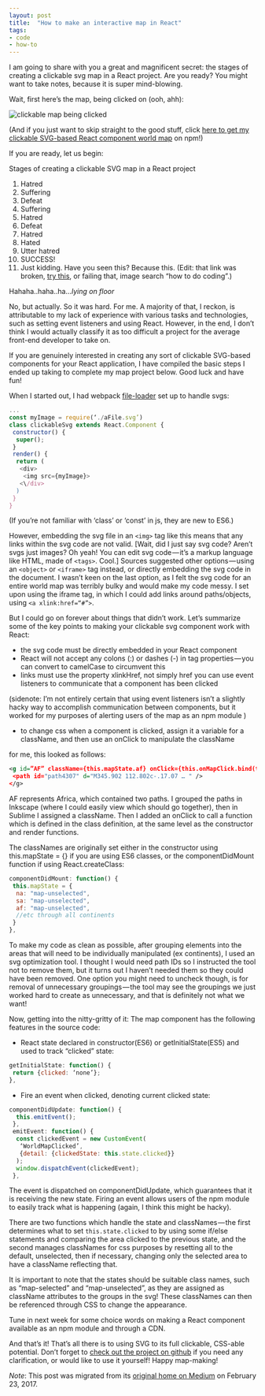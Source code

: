 ```yaml
---
layout: post
title:  "How to make an interactive map in React"
tags:
- code
- how-to
---
```


I am going to share with you a great and magnificent secret: the stages of creating a clickable svg map in a React project. Are you ready? You might want to take notes, because it is super mind-blowing.  

Wait, first here’s the map, being clicked on (ooh, ahh):  

![clickable map being clicked](/blog/img/map-being-clicked.gif)
<!--more-->

(And if you just want to skip straight to the good stuff, click [here to get my clickable SVG-based React component world map](https://www.npmjs.com/package/react-world-map) on npm!)  

If you are ready, let us begin:  

Stages of creating a clickable SVG map in a React project  

1. Hatred
2. Suffering
3. Defeat
4. Suffering
5. Hatred
6. Defeat
7. Hatred
8. Hated
9. Utter hatred
10. SUCCESS!
11. Just kidding. Have you seen this? Because this. (Edit: that link was broken, [try this](https://s33.postimg.org/niqd2zgwf/code.jpg), or failing that, image search “how to do coding”.)  

Hahaha..haha..ha…*lying on floor*  

No, but actually. So it was hard. For me. A majority of that, I reckon, is attributable to my lack of experience with various tasks and technologies, such as setting event listeners and using React. However, in the end, I don’t think I would actually classify it as too difficult a project for the average front-end developer to take on.  

If you are genuinely interested in creating any sort of clickable SVG-based components for your React application, I have compiled the basic steps I ended up taking to complete my map project below. Good luck and have fun!  

When I started out, I had webpack [file-loader](https://www.npmjs.com/package/file-loader) set up to handle svgs:

```js
...
const myImage = require(‘./aFile.svg’)
class clickableSvg extends React.Component {
 constructor() {
  super();
 }
 render() {
  return (
   <div>
    <img src={myImage}>
   <\/div>
  )
 }
}
```

(If you’re not familiar with ‘class’ or ‘const’ in js, they are new to ES6.)  

However, embedding the svg file in an `<img>` tag like this means that any links within the svg code are not valid. [Wait, did I just say svg code? Aren’t svgs just images? Oh yeah! You can edit svg code — it’s a markup language like HTML, made of `<tags>`. Cool.] Sources suggested other options — using an `<object>` or `<iframe>` tag instead, or directly embedding the svg code in the document. I wasn’t keen on the last option, as I felt the svg code for an entire world map was terribly bulky and would make my code messy. I set upon using the iframe tag, in which I could add links around paths/objects, using `<a xlink:href=“#”>`.  

But I could go on forever about things that didn’t work. Let’s summarize some of the key points to making your clickable svg component work with React:  

- the svg code must be directly embedded in your React component
- React will not accept any colons (:) or dashes (-) in tag properties — you can convert to camelCase to circumvent this
- links must use the property xlinkHref, not simply href
you can use event listeners to communicate that a component has been clicked   

(sidenote: I’m not entirely certain that using event listeners isn’t a slightly hacky way to accomplish communication between components, but it worked for my purposes of alerting users of the map as an npm module )
- to change css when a component is clicked, assign it a variable for a className, and then use an onClick to manipulate the className  

for me, this looked as follows:
```svg
<g id=”AF” className={this.mapState.af} onClick={this.onMapClick.bind(this, ‘af’)} >
 <path id="path4307" d="M345.902 112.802c-.17.07 … " />
</g>
```
AF represents Africa, which contained two paths. I grouped the paths in Inkscape (where I could easily view which should go together), then in Sublime I assigned a className. Then I added an onClick to call a function which is defined in the class definition, at the same level as the constructor and render functions.  

The classNames are originally set either in the constructor using this.mapState = {<see code below>} if you are using ES6 classes, or the componentDidMount function if using React.createClass:  

```js
componentDidMount: function() {
 this.mapState = {
  na: "map-unselected",
  sa: "map-unselected",
  af: "map-unselected",
  //etc through all continents
 }
},
```

To make my code as clean as possible, after grouping elements into the areas that will need to be individually manipulated (ex continents), I used an svg optimization tool. I thought I would need path IDs so I instructed the tool not to remove them, but it turns out I haven’t needed them so they could have been removed. One option you might need to uncheck though, is for removal of unnecessary groupings — the tool may see the groupings we just worked hard to create as unnecessary, and that is definitely not what we want!  

Now, getting into the nitty-gritty of it: The map component has the following features in the source code:
- React state declared in constructor(ES6) or getInitialState(ES5) and used to track “clicked” state:

```js
getInitialState: function() {
 return {clicked: ‘none’};
},
```
- Fire an event when clicked, denoting current clicked state:

```js
componentDidUpdate: function() {
  this.emitEvent();
 },
 emitEvent: function() {
  const clickedEvent = new CustomEvent(
   ‘WorldMapClicked’,
   {detail: {clickedState: this.state.clicked}}
  );
  window.dispatchEvent(clickedEvent);
 },
```
The event is dispatched on componentDidUpdate, which guarantees that it is receiving the new state. Firing an event allows users of the npm module to easily track what is happening (again, I think this might be hacky).  

There are two functions which handle the state and classNames — the first determines what to set `this.state.clicked` to by using some if/else statements and comparing the area clicked to the previous state, and the second manages classNames for css purposes by resetting all to the default, unselected, then if necessary, changing only the selected area to have a className reflecting that.  

It is important to note that the states should be suitable class names, such as “map-selected” and “map-unselected”, as they are assigned as className attributes to the groups in the svg! These classNames can then be referenced through CSS to change the appearance.  

Tune in next week for some choice words on making a React component available as an npm module and through a CDN.  

And that’s it! That’s all there is to using SVG to its full clickable, CSS-able potential. Don’t forget to [check out the project on github](https://github.com/heatherbooker/clickable-svg-map) if you need any clarification, or would like to use it yourself! Happy map-making!

*Note*: This post was migrated from its [original home on Medium](https://medium.com/@heatherbooker/how-to-make-an-interactive-map-in-react-f4e6e074b500#.entvl9iu5) on February 23, 2017.

